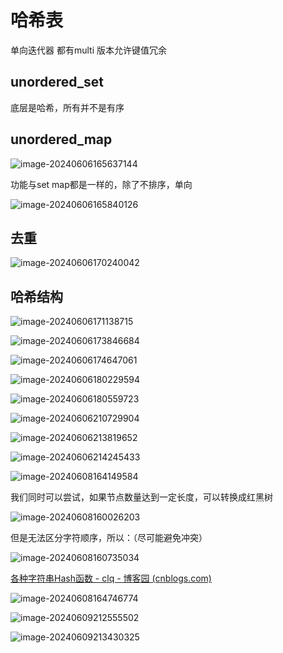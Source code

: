 # 哈希表

单向迭代器              都有multi 版本允许键值冗余

## unordered_set

底层是哈希，所有并不是有序

## unordered_map

![image-20240606165637144](C:\Users\30780\AppData\Roaming\Typora\typora-user-images\image-20240606165637144.png)

功能与set map都是一样的，除了不排序，单向

![image-20240606165840126](C:\Users\30780\AppData\Roaming\Typora\typora-user-images\image-20240606165840126.png)

## 去重

![image-20240606170240042](C:\Users\30780\AppData\Roaming\Typora\typora-user-images\image-20240606170240042.png) 

## 哈希结构

![image-20240606171138715](C:\Users\30780\AppData\Roaming\Typora\typora-user-images\image-20240606171138715.png) 

![image-20240606173846684](C:\Users\30780\AppData\Roaming\Typora\typora-user-images\image-20240606173846684.png)

![image-20240606174647061](C:\Users\30780\AppData\Roaming\Typora\typora-user-images\image-20240606174647061.png)

![image-20240606180229594](C:\Users\30780\AppData\Roaming\Typora\typora-user-images\image-20240606180229594.png)

![image-20240606180559723](C:\Users\30780\AppData\Roaming\Typora\typora-user-images\image-20240606180559723.png)

![image-20240606210729904](C:\Users\30780\AppData\Roaming\Typora\typora-user-images\image-20240606210729904.png)

![image-20240606213819652](C:\Users\30780\AppData\Roaming\Typora\typora-user-images\image-20240606213819652.png)

![image-20240606214245433](C:\Users\30780\AppData\Roaming\Typora\typora-user-images\image-20240606214245433.png)

![image-20240608164149584](C:\Users\30780\AppData\Roaming\Typora\typora-user-images\image-20240608164149584.png)

我们同时可以尝试，如果节点数量达到一定长度，可以转换成红黑树

![image-20240608160026203](C:\Users\30780\AppData\Roaming\Typora\typora-user-images\image-20240608160026203.png)

但是无法区分字符顺序，所以：（尽可能避免冲突）

![image-20240608160735034](C:\Users\30780\AppData\Roaming\Typora\typora-user-images\image-20240608160735034.png)

[各种字符串Hash函数 - clq - 博客园 (cnblogs.com)](https://www.cnblogs.com/-clq/archive/2012/05/31/2528153.html)

![image-20240608164746774](C:\Users\30780\AppData\Roaming\Typora\typora-user-images\image-20240608164746774.png)

![image-20240609212555502](C:\Users\30780\AppData\Roaming\Typora\typora-user-images\image-20240609212555502.png)

![image-20240609213430325](C:\Users\30780\AppData\Roaming\Typora\typora-user-images\image-20240609213430325.png)

